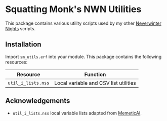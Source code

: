 # Squatting Monk's NWN Utilities
This package contains various utility scripts used by my other [Neverwinter Nights](http://neverwinternights.info) scripts.

## Installation
Import `sm_utils.erf` into your module. This package contains the following resources:

| Resource		| Function				|
| ---------------------	| ------------------------------------- |
| `util_i_lists.nss`	| Local variable and CSV list utilities |

## Acknowledgements
- `util_i_lists.nss` local variable lists adapted from [MemeticAI](https://sourceforge.net/projects/memeticai/).
